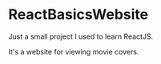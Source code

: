 # ReactBasicsWebsite
Just a small project I used to learn ReactJS. 

It's a website for viewing movie covers. 
